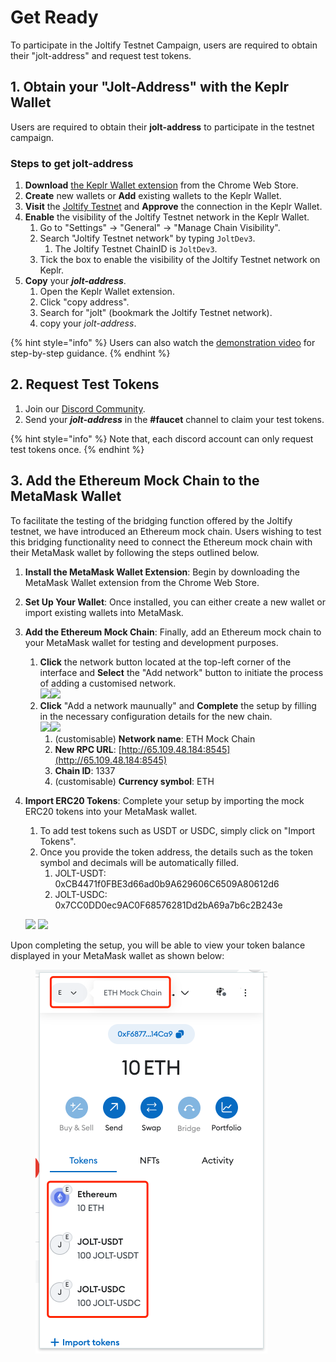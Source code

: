 # Get Ready

To participate in the Joltify Testnet Campaign, users are required to obtain their "jolt-address" and request test tokens.

## 1. Obtain your "Jolt-Address" with the Keplr Wallet

Users are required to obtain their **jolt-address** to participate in the testnet campaign.

### Steps to get jolt-address

1. **Download** [the Keplr Wallet extension](https://chrome.google.com/webstore/detail/keplr/dmkamcknogkgcdfhhbddcghachkejeap) from the Chrome Web Store.
2. **Create** new wallets or **Add** existing wallets to the Keplr Wallet.
3. **Visit** the [Joltify Testnet](https://testnet2.joltify.io/) and **Approve** the connection in the Keplr Wallet.
4. **Enable** the visibility of the Joltify Testnet network in the Keplr Wallet.
   1. Go to "Settings" -> "General" -> "Manage Chain Visibility".
   2. Search "Joltify Testnet network" by typing `JoltDev3`.
      1. The Joltify Testnet ChainID is `JoltDev3`.
   3. Tick the box to enable the visibility of the Joltify Testnet network on Keplr.
5. **Copy** your _**jolt-address**_.
   1. Open the Keplr Wallet extension.
   2. Click "copy address".
   3. Search for "jolt" (bookmark the Joltify Testnet network).
   4. copy your _jolt-address_.

{% hint style="info" %}
Users can also watch the [demonstration video](https://www.youtube.com/watch?v=dQI3AXvuZjs\&ab\_channel=SaltyCrypto) for step-by-step guidance.
{% endhint %}

## 2. Request Test Tokens

1. Join our [Discord Community](https://discord.com/invite/HSn3C3RUmb).
2. Send your _**jolt-address**_ in the **#faucet** channel to claim your test tokens.

{% hint style="info" %}
Note that, each discord account can only request test tokens once.
{% endhint %}

## 3. Add the Ethereum Mock Chain to the MetaMask Wallet

To facilitate the testing of the bridging function offered by the Joltify testnet, we have introduced an Ethereum mock chain. Users wishing to test this bridging functionality need to connect the Ethereum mock chain with their MetaMask wallet by following the steps outlined below.

1. **Install the MetaMask Wallet Extension**: Begin by downloading the MetaMask Wallet extension from the Chrome Web Store.
2. **Set Up Your Wallet**: Once installed, you can either create a new wallet or import existing wallets into MetaMask.
3. **Add the Ethereum Mock Chain**: Finally, add an Ethereum mock chain to your MetaMask wallet for testing and development purposes.
   1. **Click** the network button located at the top-left corner of the interface and **Select** the "Add network" button to initiate the process of adding a customised network.\
      ![](../.gitbook/assets/metamask\_1.png)![](../.gitbook/assets/metamask\_2.png)
   2. **Click** "Add a network maunually" and **Complete** the setup by filling in the necessary configuration details for the new chain.\
      ![](../.gitbook/assets/metamask\_3.png)![](../.gitbook/assets/metamask\_4.png)
      1. (customisable) **Network name**: ETH Mock Chain
      2. **New RPC URL**: [http://65.109.48.184:8545](http://65.109.48.184:8545)
      3. **Chain ID**: 1337
      4. (customisable) **Currency symbol**: ETH
4.  **Import ERC20 Tokens**: Complete your setup by importing the mock ERC20 tokens into your MetaMask wallet.

    1. To add test tokens such as USDT or USDC, simply click on "Import Tokens".
    2. Once you provide the token address, the details such as the token symbol and decimals will be automatically filled.
       1. JOLT-USDT: 0xCB4471f0FBE3d66ad0b9A629606C6509A80612d6
       2. JOLT-USDC: 0x7CC0DD0ec9AC0F68576281Dd2bA69a7b6c2B243e

    ![](../.gitbook/assets/metamask\_5.png) ![](../.gitbook/assets/metamask\_6.png)

Upon completing the setup, you will be able to view your token balance displayed in your MetaMask wallet as shown below:

<figure><img src="../.gitbook/assets/metamask_7.png" alt=""><figcaption></figcaption></figure>
